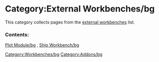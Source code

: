 # Category:External Workbenches/bg
This category collects pages from the [external workbenches](external_workbenches.md) list.

### Contents:

[Plot Module/bg](Plot_Module/bg.md) , [Ship Workbench/bg](Ship_Workbench/bg.md)

[Category:Workbenches/bg](Category:Workbenches/bg.md) [Category:Addons/bg](Category:Addons/bg.md)
